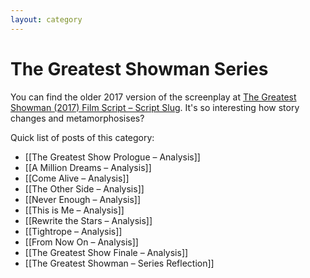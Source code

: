 ```yaml
---
layout: category
---
```


# The Greatest Showman Series

You can find the older 2017 version of the screenplay at [The Greatest Showman (2017) Film Script – Script Slug](https://www.scriptslug.com/script/the-greatest-showman-2017). It's so interesting how story changes and metamorphosises?

<!--more-->

Quick list of posts of this category:

- [[The Greatest Show Prologue – Analysis]]
- [[A Million Dreams – Analysis]]
- [[Come Alive – Analysis]]
- [[The Other Side – Analysis]]
- [[Never Enough – Analysis]]
- [[This is Me – Analysis]]
- [[Rewrite the Stars – Analysis]]
- [[Tightrope – Analysis]]
- [[From Now On – Analysis]]
- [[The Greatest Show Finale – Analysis]]
- [[The Greatest Showman – Series Reflection]]
